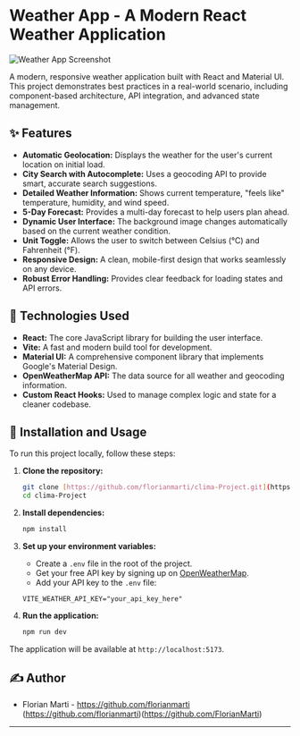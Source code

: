 # Weather App - A Modern React Weather Application

![Weather App Screenshot](https://ibb.co/Gf0ds0Tv)

A modern, responsive weather application built with React and Material UI. This project demonstrates best practices in a real-world scenario, including component-based architecture, API integration, and advanced state management.

## ✨ Features

- **Automatic Geolocation:** Displays the weather for the user's current location on initial load.
- **City Search with Autocomplete:** Uses a geocoding API to provide smart, accurate search suggestions.
- **Detailed Weather Information:** Shows current temperature, "feels like" temperature, humidity, and wind speed.
- **5-Day Forecast:** Provides a multi-day forecast to help users plan ahead.
- **Dynamic User Interface:** The background image changes automatically based on the current weather condition.
- **Unit Toggle:** Allows the user to switch between Celsius (°C) and Fahrenheit (°F).
- **Responsive Design:** A clean, mobile-first design that works seamlessly on any device.
- **Robust Error Handling:** Provides clear feedback for loading states and API errors.

## 🚀 Technologies Used

- **React:** The core JavaScript library for building the user interface.
- **Vite:** A fast and modern build tool for development.
- **Material UI:** A comprehensive component library that implements Google's Material Design.
- **OpenWeatherMap API:** The data source for all weather and geocoding information.
- **Custom React Hooks:** Used to manage complex logic and state for a cleaner codebase.

## 🔧 Installation and Usage

To run this project locally, follow these steps:

1.  **Clone the repository:**
    ```bash
    git clone [https://github.com/florianmarti/clima-Project.git](https://github.com/florianmarti/clima-Project.git)
    cd clima-Project
    ```

2.  **Install dependencies:**
    ```bash
    npm install
    ```

3.  **Set up your environment variables:**
    * Create a `.env` file in the root of the project.
    * Get your free API key by signing up on [OpenWeatherMap](https://home.openweathermap.org/users/sign_up).
    * Add your API key to the `.env` file:
    ```
    VITE_WEATHER_API_KEY="your_api_key_here"
    ```

4.  **Run the application:**
    ```bash
    npm run dev
    ```

The application will be available at `http://localhost:5173`.

## ✍️ Author

- Florian Marti - https://github.com/florianmarti
(https://github.com/florianmarti)(https://github.com/FlorianMarti)

---

 